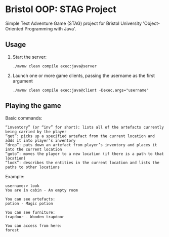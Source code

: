 # Bristol OOP: STAG Project

Simple Text Adventure Game (STAG) project for Bristol University 'Object-Oriented Programming with Java'.

## Usage

1. Start the server:
   ```shell
   ./mvnw clean compile exec:java@server
   ```

2. Launch one or more game clients, passing the username as the first argument
   ```shell
   ./mvnw clean compile exec:java@client -Dexec.args="username"
   ```

## Playing the game

Basic commands:

```
“inventory” (or “inv” for short): lists all of the artefacts currently being carried by the player
“get”: picks up a specified artefact from the current location and adds it into player’s inventory
“drop”: puts down an artefact from player’s inventory and places it into the current location
“goto”: moves the player to a new location (if there is a path to that location)
“look”: describes the entities in the current location and lists the paths to other locations
```

Example:

```
username:> look
You are in cabin - An empty room

You can see artefacts:
potion - Magic potion

You can see furniture:
trapdoor - Wooden trapdoor

You can access from here:
forest
```

